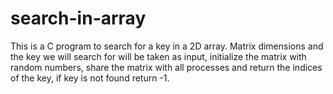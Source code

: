 # search-in-array
This is a C program to search for a key in a 2D array. Matrix dimensions and the key we will search for will be taken as input, initialize the matrix with random numbers, share the matrix with all processes and return the indices of the key, if key is not found return -1.
